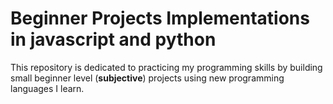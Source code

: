 # Beginner Projects Implementations in javascript and python

This repository is dedicated to practicing my programming skills by building small beginner level (**subjective**) projects using new programming languages I learn.
